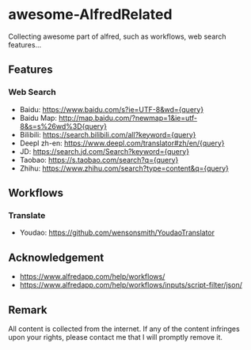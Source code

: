 # awesome-AlfredRelated
Collecting awesome part of alfred, such as workflows, web search features...

## Features
### Web Search
- Baidu: https://www.baidu.com/s?ie=UTF-8&wd={query}
- Baidu Map: http://map.baidu.com/?newmap=1&ie=utf-8&s=s%26wd%3D{query}
- Bilibili: https://search.bilibili.com/all?keyword={query}
- Deepl zh-en: https://www.deepl.com/translator#zh/en/{query}
- JD: https://search.jd.com/Search?keyword={query}
- Taobao: https://s.taobao.com/search?q={query}
- Zhihu: https://www.zhihu.com/search?type=content&q={query}

## Workflows
### Translate
- Youdao: https://github.com/wensonsmith/YoudaoTranslator

## Acknowledgement
- https://www.alfredapp.com/help/workflows/
- https://www.alfredapp.com/help/workflows/inputs/script-filter/json/

## Remark
All content is collected from the internet.
If any of the content infringes upon your rights, please contact me that I will promptly remove it.
